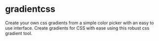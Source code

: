 # gradientcss
Create your own css gradients from a simple color picker with an easy to use interface. Create gradients for CSS with ease using this robust css gradient tool.
